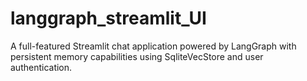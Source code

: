 # langgraph_streamlit_UI
A full-featured Streamlit chat application powered by LangGraph with persistent memory capabilities using SqliteVecStore and user authentication.
